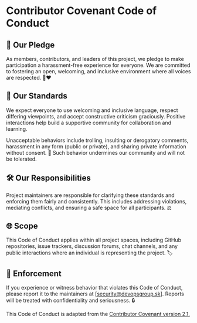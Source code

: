 # Contributor Covenant Code of Conduct

## 🤝 Our Pledge

As members, contributors, and leaders of this project, we pledge to make participation a harassment-free experience for everyone. We are committed to fostering an open, welcoming, and inclusive environment where all voices are respected. 💬❤️

## 📏 Our Standards

We expect everyone to use welcoming and inclusive language, respect differing viewpoints, and accept constructive criticism graciously. Positive interactions help build a supportive community for collaboration and learning.

Unacceptable behaviors include trolling, insulting or derogatory comments, harassment in any form (public or private), and sharing private information without consent. 🚫 Such behavior undermines our community and will not be tolerated.

## 🛠️ Our Responsibilities

Project maintainers are responsible for clarifying these standards and enforcing them fairly and consistently. This includes addressing violations, mediating conflicts, and ensuring a safe space for all participants. ⚖️

## 🌐 Scope

This Code of Conduct applies within all project spaces, including GitHub repositories, issue trackers, discussion forums, chat channels, and any public interactions where an individual is representing the project. 🏷️

## 📩 Enforcement

If you experience or witness behavior that violates this Code of Conduct, please report it to the maintainers at [security@devopsgroup.sk]. Reports will be treated with confidentiality and seriousness. 🔒

This Code of Conduct is adapted from the [Contributor Covenant version 2.1.](https://www.contributor-covenant.org/)
